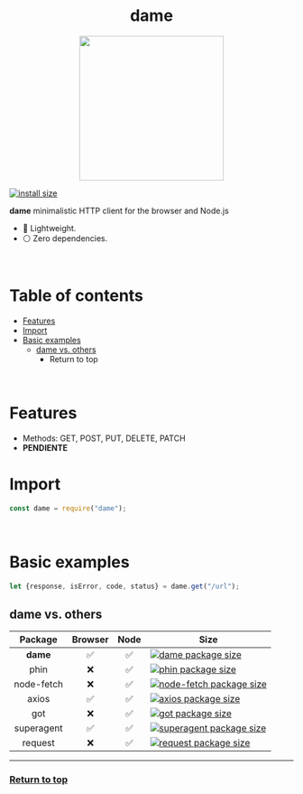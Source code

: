 
<div style="text-align:center">
	<h1> dame </h1>
	<img height="256px" src="https://i.gyazo.com/a3bf515efe3dc7a505dc2d6999c9fefc.png" />
</div>


[![install size](https://packagephobia.com/badge?p=validame@latest)](https://packagephobia.com/result?p=dame@latest)


**dame** minimalistic HTTP client for the browser and Node.js

- 🚀 Lightweight.
- ⚪️ Zero dependencies.


<br>



<!-- TOC ignore:true -->
# Table of contents


<!-- TOC -->

- [Features](#features)
- [Import](#import)
- [Basic examples](#basic-examples)
	- [dame vs. others](#dame-vs-others)
		- [<a name='table-of-contents'></a>Return to top](#a-nametable-of-contentsareturn-to-top)

<!-- /TOC -->

<br>


# Features

- Methods: GET, POST, PUT, DELETE, PATCH
- **PENDIENTE**



# Import

```js
const dame = require("dame");
```



<br>



# Basic examples

```js
let {response, isError, code, status} = dame.get("/url");
```



## dame vs. others


Package | Browser | Node | Size
:---: | :---: | :---: | ---
**dame** 	|	✅ | ✅ | [![dame package size](https://packagephobia.now.sh/badge?p=dame)](https://packagephobia.now.sh/result?p=dame)
phin 		|	❌ | ✅ | [![phin package size](https://packagephobia.now.sh/badge?p=phin)](https://packagephobia.now.sh/result?p=phin)
node-fetch 	|	❌ | ✅ | [![node-fetch package size](https://packagephobia.now.sh/badge?p=node-fetch)](https://packagephobia.now.sh/result?p=node-fetch)
axios 		|	✅ | ✅ | [![axios package size](https://packagephobia.now.sh/badge?p=axios)](https://packagephobia.now.sh/result?p=axios)
got 		|	❌ | ✅ | [![got package size](https://packagephobia.now.sh/badge?p=got)](https://packagephobia.now.sh/result?p=got)
superagent 	|	✅ | ✅ | [![superagent package size](https://packagephobia.now.sh/badge?p=superagent)](https://packagephobia.now.sh/result?p=superagent)
request 	|	❌ | ✅ | [![request package size](https://packagephobia.now.sh/badge?p=request)](https://packagephobia.now.sh/result?p=request)


---

###  <a name='table-of-contents'></a>[Return to top](#table-of-contents)


